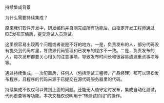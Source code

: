 持续集成背景

为什么需要持续集成？

原来我们软件开发中，研发编码并自测完成所有功能后，由指定开发工程师通过IDE发布压缩后，提交测试人员测试。

这里很容易出现两个问题或者说是不好的地方。一是，负责发布的人，部分代码没有提交到代码库里，导致源代码管理和已发布的程序不一致。二是，负责发布的人，每次发布都要关心相关的注意事项，导致发布时间长和很容易遗漏重点事项等等。

通过持续集成，一次配置后，任何人（包括测试工程师，产品经理）都可以轻松发布程序，且程序的代码来源于已提交在源代码服务器里的代码。

持续集成不仅仅可以做到上面的问题。还能无人值守定时发布，集成自动化测试，代码走查等等功能。本次文档仅说明用于“转测试阶段”的操作。